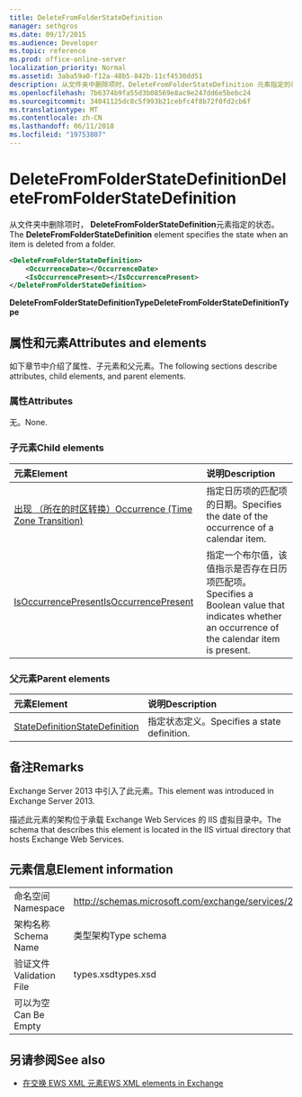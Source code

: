 ```yaml
---
title: DeleteFromFolderStateDefinition
manager: sethgros
ms.date: 09/17/2015
ms.audience: Developer
ms.topic: reference
ms.prod: office-online-server
localization_priority: Normal
ms.assetid: 3aba59a0-f12a-48b5-842b-11cf4530dd51
description: 从文件夹中删除项时，DeleteFromFolderStateDefinition 元素指定的状态。
ms.openlocfilehash: 7b6374b9fa55d3b08569e8ac9e247dd6e5bebc24
ms.sourcegitcommit: 34041125dc8c5f993b21cebfc4f8b72f0fd2cb6f
ms.translationtype: MT
ms.contentlocale: zh-CN
ms.lasthandoff: 06/11/2018
ms.locfileid: "19753807"
---
```

# <a name="deletefromfolderstatedefinition"></a><span data-ttu-id="a551e-103">DeleteFromFolderStateDefinition</span><span class="sxs-lookup"><span data-stu-id="a551e-103">DeleteFromFolderStateDefinition</span></span>

<span data-ttu-id="a551e-104">从文件夹中删除项时， **DeleteFromFolderStateDefinition**元素指定的状态。</span><span class="sxs-lookup"><span data-stu-id="a551e-104">The **DeleteFromFolderStateDefinition** element specifies the state when an item is deleted from a folder.</span></span> 
  
```XML
<DeleteFromFolderStateDefinition>
    <OccurrenceDate></OccurrenceDate>
    <IsOccurrencePresent></IsOccurrencePresent>
</DeleteFromFolderStateDefinition>
```

 <span data-ttu-id="a551e-105">**DeleteFromFolderStateDefinitionType**</span><span class="sxs-lookup"><span data-stu-id="a551e-105">**DeleteFromFolderStateDefinitionType**</span></span>
## <a name="attributes-and-elements"></a><span data-ttu-id="a551e-106">属性和元素</span><span class="sxs-lookup"><span data-stu-id="a551e-106">Attributes and elements</span></span>

<span data-ttu-id="a551e-107">如下章节中介绍了属性、子元素和父元素。</span><span class="sxs-lookup"><span data-stu-id="a551e-107">The following sections describe attributes, child elements, and parent elements.</span></span>
  
### <a name="attributes"></a><span data-ttu-id="a551e-108">属性</span><span class="sxs-lookup"><span data-stu-id="a551e-108">Attributes</span></span>

<span data-ttu-id="a551e-109">无。</span><span class="sxs-lookup"><span data-stu-id="a551e-109">None.</span></span>
  
### <a name="child-elements"></a><span data-ttu-id="a551e-110">子元素</span><span class="sxs-lookup"><span data-stu-id="a551e-110">Child elements</span></span>

|<span data-ttu-id="a551e-111">**元素**</span><span class="sxs-lookup"><span data-stu-id="a551e-111">**Element**</span></span>|<span data-ttu-id="a551e-112">**说明**</span><span class="sxs-lookup"><span data-stu-id="a551e-112">**Description**</span></span>|
|:-----|:-----|
|[<span data-ttu-id="a551e-113">出现 （所在的时区转换）</span><span class="sxs-lookup"><span data-stu-id="a551e-113">Occurrence (Time Zone Transition)</span></span>](occurrence-time-zone-transition.md) <br/> |<span data-ttu-id="a551e-114">指定日历项的匹配项的日期。</span><span class="sxs-lookup"><span data-stu-id="a551e-114">Specifies the date of the occurrence of a calendar item.</span></span>  <br/> |
|[<span data-ttu-id="a551e-115">IsOccurrencePresent</span><span class="sxs-lookup"><span data-stu-id="a551e-115">IsOccurrencePresent</span></span>](isoccurrencepresent.md) <br/> |<span data-ttu-id="a551e-116">指定一个布尔值，该值指示是否存在日历项匹配项。</span><span class="sxs-lookup"><span data-stu-id="a551e-116">Specifies a Boolean value that indicates whether an occurrence of the calendar item is present.</span></span>  <br/> |
   
### <a name="parent-elements"></a><span data-ttu-id="a551e-117">父元素</span><span class="sxs-lookup"><span data-stu-id="a551e-117">Parent elements</span></span>

|<span data-ttu-id="a551e-118">**元素**</span><span class="sxs-lookup"><span data-stu-id="a551e-118">**Element**</span></span>|<span data-ttu-id="a551e-119">**说明**</span><span class="sxs-lookup"><span data-stu-id="a551e-119">**Description**</span></span>|
|:-----|:-----|
|[<span data-ttu-id="a551e-120">StateDefinition</span><span class="sxs-lookup"><span data-stu-id="a551e-120">StateDefinition</span></span>](statedefinition.md) <br/> |<span data-ttu-id="a551e-121">指定状态定义。</span><span class="sxs-lookup"><span data-stu-id="a551e-121">Specifies a state definition.</span></span>  <br/> |
   
## <a name="remarks"></a><span data-ttu-id="a551e-122">备注</span><span class="sxs-lookup"><span data-stu-id="a551e-122">Remarks</span></span>

<span data-ttu-id="a551e-123">Exchange Server 2013 中引入了此元素。</span><span class="sxs-lookup"><span data-stu-id="a551e-123">This element was introduced in Exchange Server 2013.</span></span>
  
<span data-ttu-id="a551e-124">描述此元素的架构位于承载 Exchange Web Services 的 IIS 虚拟目录中。</span><span class="sxs-lookup"><span data-stu-id="a551e-124">The schema that describes this element is located in the IIS virtual directory that hosts Exchange Web Services.</span></span>
  
## <a name="element-information"></a><span data-ttu-id="a551e-125">元素信息</span><span class="sxs-lookup"><span data-stu-id="a551e-125">Element information</span></span>

|||
|:-----|:-----|
|<span data-ttu-id="a551e-126">命名空间</span><span class="sxs-lookup"><span data-stu-id="a551e-126">Namespace</span></span>  <br/> |http://schemas.microsoft.com/exchange/services/2006/types  <br/> |
|<span data-ttu-id="a551e-127">架构名称</span><span class="sxs-lookup"><span data-stu-id="a551e-127">Schema Name</span></span>  <br/> |<span data-ttu-id="a551e-128">类型架构</span><span class="sxs-lookup"><span data-stu-id="a551e-128">Type schema</span></span>  <br/> |
|<span data-ttu-id="a551e-129">验证文件</span><span class="sxs-lookup"><span data-stu-id="a551e-129">Validation File</span></span>  <br/> |<span data-ttu-id="a551e-130">types.xsd</span><span class="sxs-lookup"><span data-stu-id="a551e-130">types.xsd</span></span>  <br/> |
|<span data-ttu-id="a551e-131">可以为空</span><span class="sxs-lookup"><span data-stu-id="a551e-131">Can Be Empty</span></span>  <br/> ||
   
## <a name="see-also"></a><span data-ttu-id="a551e-132">另请参阅</span><span class="sxs-lookup"><span data-stu-id="a551e-132">See also</span></span>

- [<span data-ttu-id="a551e-133">在交换 EWS XML 元素</span><span class="sxs-lookup"><span data-stu-id="a551e-133">EWS XML elements in Exchange</span></span>](ews-xml-elements-in-exchange.md)

